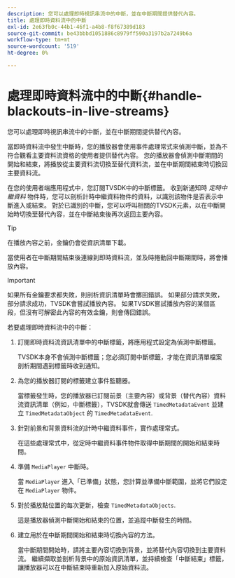 ```yaml
---
description: 您可以處理即時視訊串流中的中斷，並在中斷期間提供替代內容。
title: 處理即時資料流中的中斷
exl-id: 2e63fb0c-44b1-46f1-a4b8-f8f67389d183
source-git-commit: be43bbbd1051886c8979ff590a3197b2a7249b6a
workflow-type: tm+mt
source-wordcount: '519'
ht-degree: 0%

---
```


# 處理即時資料流中的中斷{#handle-blackouts-in-live-streams}

您可以處理即時視訊串流中的中斷，並在中斷期間提供替代內容。

當即時資料流中發生中斷時，您的播放器會使用事件處理常式來偵測中斷，並為不符合觀看主要資料流資格的使用者提供替代內容。 您的播放器會偵測中斷期間的開始和結束，將播放從主要資料流切換至替代資料流，並在中斷期間結束時切換回主要資料流。

在您的使用者端應用程式中，您訂閱TVSDK中的中斷標籤。 收到新通知時 *定時中繼資料* 物件時，您可以剖析計時中繼資料物件的資料，以識別該物件是否表示中斷進入或結束。 對於已識別的中斷，您可以呼叫相關的TVSDK元素，以在中斷開始時切換至替代內容，並在中斷結束後再次返回主要內容。

>[!TIP]
>
>在播放內容之前，金鑰仍會從資訊清單下載。

當使用者在中斷期間結束後連線到即時資料流，並及時捲動回中斷期間時，將會播放內容。

>[!IMPORTANT]
>
>如果所有金鑰要求都失敗，則剖析資訊清單時會擲回錯誤。 如果部分請求失敗，部分請求成功，TVSDK會嘗試播放內容。 如果TVSDK嘗試播放內容的某個區段，但沒有可解密此內容的有效金鑰，則會傳回錯誤。

若要處理即時資料流中的中斷：

1. 訂閱即時資料流資訊清單中的中斷標籤，將應用程式設定為偵測中斷標籤。

   TVSDK本身不會偵測中斷標籤；您必須訂閱中斷標籤，才能在資訊清單檔案剖析期間遇到標籤時收到通知。
1. 為您的播放器訂閱的標籤建立事件監聽器。

   當標籤發生時，您的播放器已訂閱前景（主要內容）或背景（替代內容）資料流資訊清單（例如，中斷標籤），TVSDK就會傳送 `TimedMetadataEvent` 並建立 `TimedMetadataObject` 的 `TimedMetadataEvent`.
1. 針對前景和背景資料流的計時中繼資料事件，實作處理常式。

   在這些處理常式中，從定時中繼資料事件物件取得中斷期間的開始和結束時間。
1. 準備 `MediaPlayer` 中斷時。

   當 `MediaPlayer` 進入「已準備」狀態，您計算並準備中斷範圍，並將它們設定在 `MediaPlayer` 物件。

1. 對於播放點位置的每次更新，檢查 `TimedMetadataObjects`.

   這是播放器偵測中斷開始和結束的位置，並追蹤中斷發生的時間。

1. 建立用於在中斷期間開始和結束時切換內容的方法。

   當中斷期間開始時，請將主要內容切換到背景，並將替代內容切換到主要資料流。 繼續擷取並剖析背景中的原始資訊清單，並持續檢查「中斷結束」標籤，讓播放器可以在中斷結束時重新加入原始資料流。
